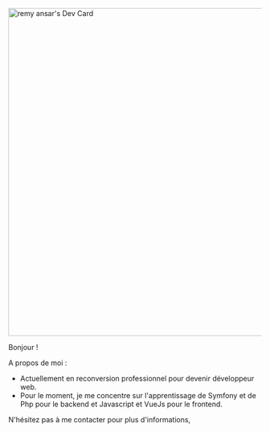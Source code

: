 <a href="https://app.daily.dev/remyansar"><img src="https://api.daily.dev/devcards/v2/CjdqYgYgtGsin2l9Tqxsa.png?type=wide&r=ero" width="652" alt="remy ansar's Dev Card"/></a>

Bonjour !

A propos de moi :

- Actuellement en reconversion professionnel pour devenir développeur web.
- Pour le moment, je me concentre sur l'apprentissage de Symfony et de Php pour le backend et Javascript et VueJs pour le frontend.


N'hésitez pas à me contacter pour plus d'informations,
